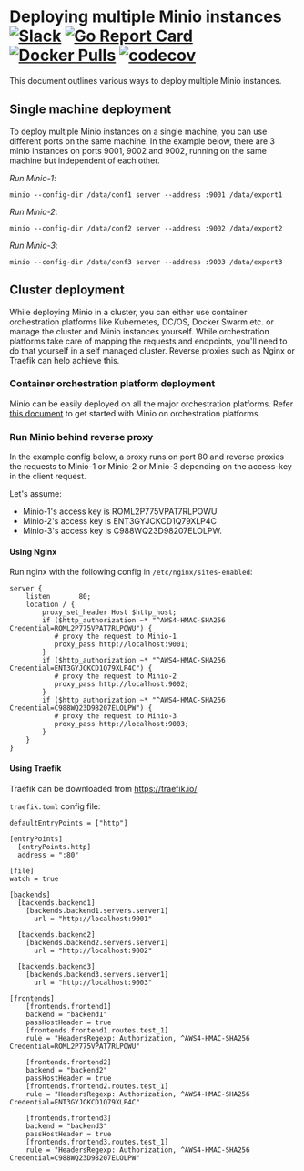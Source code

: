 # Deploying multiple Minio instances [![Slack](https://slack.minio.io/slack?type=svg)](https://slack.minio.io) [![Go Report Card](https://goreportcard.com/badge/minio/minio)](https://goreportcard.com/report/minio/minio) [![Docker Pulls](https://img.shields.io/docker/pulls/minio/minio.svg?maxAge=604800)](https://hub.docker.com/r/minio/minio/) [![codecov](https://codecov.io/gh/minio/minio/branch/master/graph/badge.svg)](https://codecov.io/gh/minio/minio)

This document outlines various ways to deploy multiple Minio instances.

## Single machine deployment
To deploy multiple Minio instances on a single machine, you can use different ports on the same machine. In the example below, there are 3 minio instances on ports 9001, 9002 and 9002, running on the same machine but independent of each other.

*Run Minio-1*:
```
minio --config-dir /data/conf1 server --address :9001 /data/export1
```

*Run Minio-2*:
```
minio --config-dir /data/conf2 server --address :9002 /data/export2
```

*Run Minio-3*:
```
minio --config-dir /data/conf3 server --address :9003 /data/export3
```

## Cluster deployment
While deploying Minio in a cluster, you can either use container orchestration platforms like Kubernetes, DC/OS, Docker Swarm etc. or manage the cluster and Minio instances yourself. While orchestration platforms take care of mapping the requests and endpoints, you'll need to do that yourself in a self managed cluster. Reverse proxies such as Nginx or Traefik can help achieve this.

### Container orchestration platform deployment
Minio can be easily deployed on all the major orchestration platforms. Refer [this document](https://docs.minio.io/docs/minio-deployment-quickstart-guide) to get started with Minio on orchestration platforms.  

### Run Minio behind reverse proxy
In the example config below, a proxy runs on port 80 and reverse proxies the requests to Minio-1 or Minio-2 or Minio-3 depending on the access-key in the client request.

Let's assume:
* Minio-1's access key is ROML2P775VPAT7RLPOWU
* Minio-2's access key is ENT3GYJCKCD1Q79XLP4C
* Minio-3's access key is C988WQ23D98207ELOLPW.

#### Using Nginx
Run nginx with the following config in `/etc/nginx/sites-enabled`:

```
server {
    listen       80;
	location / {
	    proxy_set_header Host $http_host;
	    if ($http_authorization ~* "^AWS4-HMAC-SHA256 Credential=ROML2P775VPAT7RLPOWU") {
           # proxy the request to Minio-1
	       proxy_pass http://localhost:9001;
	    }
	    if ($http_authorization ~* "^AWS4-HMAC-SHA256 Credential=ENT3GYJCKCD1Q79XLP4C") {
           # proxy the request to Minio-2
	       proxy_pass http://localhost:9002;
	    }
	    if ($http_authorization ~* "^AWS4-HMAC-SHA256 Credential=C988WQ23D98207ELOLPW") {
           # proxy the request to Minio-3
	       proxy_pass http://localhost:9003;
	    }
    }
}
```

#### Using Traefik
Traefik can be downloaded from https://traefik.io/

`traefik.toml` config file:

```
defaultEntryPoints = ["http"]

[entryPoints]
  [entryPoints.http]
  address = ":80"

[file]
watch = true

[backends]
  [backends.backend1]
    [backends.backend1.servers.server1]
      url = "http://localhost:9001"

  [backends.backend2]
    [backends.backend2.servers.server1]
      url = "http://localhost:9002"

  [backends.backend3]
    [backends.backend3.servers.server1]
      url = "http://localhost:9003"

[frontends]
    [frontends.frontend1]
    backend = "backend1"
    passHostHeader = true
    [frontends.frontend1.routes.test_1]
    rule = "HeadersRegexp: Authorization, ^AWS4-HMAC-SHA256 Credential=ROML2P775VPAT7RLPOWU"

    [frontends.frontend2]
    backend = "backend2"
    passHostHeader = true
    [frontends.frontend2.routes.test_1]
    rule = "HeadersRegexp: Authorization, ^AWS4-HMAC-SHA256 Credential=ENT3GYJCKCD1Q79XLP4C"

    [frontends.frontend3]
    backend = "backend3"
    passHostHeader = true
    [frontends.frontend3.routes.test_1]
    rule = "HeadersRegexp: Authorization, ^AWS4-HMAC-SHA256 Credential=C988WQ23D98207ELOLPW"
```
